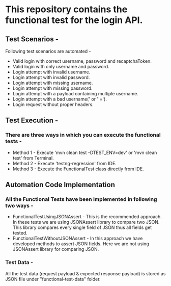 # This repository contains the functional test for the login API.

## Test Scenarios -
Following test scenarios are automated -
- Valid login with correct username, password and recaptchaToken.
- Valid login with only username and password.
- Login attempt with invalid username.
- Login attempt with invalid password. 
- Login attempt with missing username.
- Login attempt with missing password. 
- Login attempt with a payload containing multiple username.
- Login attempt with a bad username(' or ''=').
- Login request without proper headers.

## Test Execution -
### There are three ways in which you can execute the functional tests -
- Method 1 - Execute 'mvn clean test -DTEST_ENV=dev' or 'mvn clean test' from Terminal.
- Method 2 - Execute 'testng-regression' from IDE.
- Method 3 - Execute the FunctionalTest class directly from IDE. 

## Automation Code Implementation
### All the Functional Tests have been implemented in following two ways -
- FunctionalTestUsingJSONAssert - This is the recommended approach. In these tests we are using JSONAssert library to compare two JSON. This library compares every single field of JSON thus all fields get tested.
- FunctionalTestWithoutJSONAssert - In this approach we have developed methods to assert JSON fields. Here we are not using JSONAssert library for comparing JSON.

### Test Data -
All the test data (request payload & expected response payload) is stored as JSON file under "functional-test-data" folder.